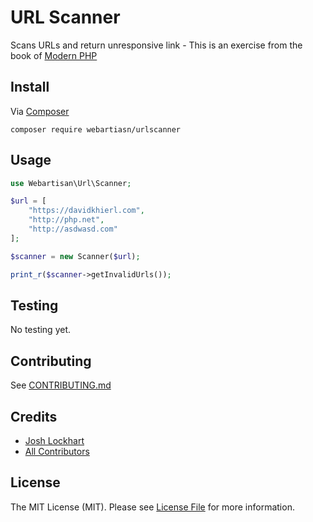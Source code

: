 # URL Scanner
Scans URLs and return unresponsive link - This is an exercise from the book of [Modern PHP](http://shop.oreilly.com/product/0636920033868.do)

Install
------
Via [Composer](https://getcomposer.org/)
```
composer require webartiasn/urlscanner
```

Usage
------
```php
use Webartisan\Url\Scanner;

$url = [
    "https://davidkhierl.com",
    "http://php.net",
    "http://asdwasd.com"
];

$scanner = new Scanner($url);

print_r($scanner->getInvalidUrls());
```

Testing
------
No testing yet.

Contributing
------
See [CONTRIBUTING.md](/blob/master/CONTRIBUTING.md)

Credits
------
- [Josh Lockhart](https://github.com/codeguy)
- [All Contributors](https://github.com/modernphp/scanner/contributors)

License
------
The MIT License (MIT). Please see [License File](/blob/master/LICENSE) for more information.
